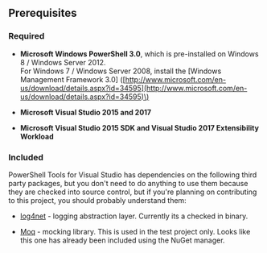 ## Prerequisites

### Required

* **Microsoft Windows PowerShell 3.0**, which is pre-installed on Windows 8 / Windows Server 2012.  
  For Windows 7 / Windows Server 2008, install the \[Windows Management Framework 3.0\] \([http://www.microsoft.com/en-us/download/details.aspx?id=34595](http://www.microsoft.com/en-us/download/details.aspx?id=34595)\)

* **Microsoft Visual Studio 2015 and 2017**

* **Microsoft Visual Studio 2015 SDK and Visual Studio 2017 Extensibility Workload**

### Included

PowerShell Tools for Visual Studio has dependencies on the following third party packages, but you don't need to do anything to use them because they are checked into source control, but if you're planning on contributing to this project, you should probably understand them:

* [log4net](http://logging.apache.org/log4net/) - logging abstraction layer. Currently its a checked in binary. 

* [Moq](http://code.google.com/p/moq) - mocking library. This is used in the test project only. Looks like this one has already been included using the NuGet manager.



